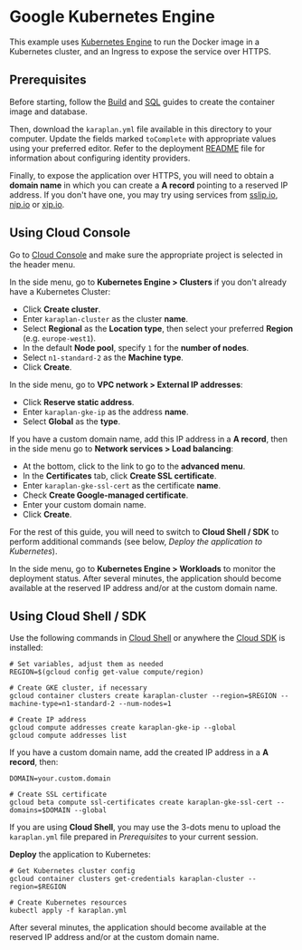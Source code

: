 # Google Kubernetes Engine

This example uses [Kubernetes Engine](https://cloud.google.com/kubernetes-engine/) to run the Docker image in a Kubernetes cluster, and an Ingress to expose the service over HTTPS.

## Prerequisites

Before starting, follow the [Build](../build) and [SQL](../sql) guides to create the container image and database.

Then, download the `karaplan.yml` file available in this directory to your computer. Update the fields marked `toComplete` with appropriate values using your preferred editor. Refer to the deployment [README](../../README.md) file for information about configuring identity providers.

Finally, to expose the application over HTTPS, you will need to obtain a **domain name** in which you can create a **A record** pointing to a reserved IP address. If you don't have one, you may try using services from [sslip.io](https://sslip.io), [nip.io](https://nip.io) or [xip.io](http://xip.io).

## Using Cloud Console

Go to [Cloud Console](https://console.cloud.google.com) and make sure the appropriate project is selected in the header menu.

In the side menu, go to **Kubernetes Engine > Clusters** if you don't already have a Kubernetes Cluster:
* Click **Create cluster**.
* Enter `karaplan-cluster` as the cluster **name**.
* Select **Regional** as the **Location type**, then select your preferred **Region** (e.g. `europe-west1`).
* In the default **Node pool**, specify `1` for the **number of nodes**.
* Select `n1-standard-2` as the **Machine type**.
* Click **Create**.

In the side menu, go to **VPC network > External IP addresses**:
* Click **Reserve static address**.
* Enter `karaplan-gke-ip` as the address **name**.
* Select **Global** as the **type**.

If you have a custom domain name, add this IP address in a **A record**, then in the side menu go to **Network services > Load balancing**:
* At the bottom, click to the link to go to the **advanced menu**.
* In the **Certificates** tab, click **Create SSL certificate**.
* Enter `karaplan-gke-ssl-cert` as the certificate **name**.
* Check **Create Google-managed certificate**.
* Enter your custom domain name.
* Click **Create**.

For the rest of this guide, you will need to switch to **Cloud Shell / SDK** to perform additional commands (see below, *Deploy the application to Kubernetes*).

In the side menu, go to **Kubernetes Engine > Workloads** to monitor the deployment status. After several minutes, the application should become available at the reserved IP address and/or at the custom domain name.

## Using Cloud Shell / SDK

Use the following commands in [Cloud Shell](https://cloud.google.com/shell/) or anywhere the [Cloud SDK](https://cloud.google.com/sdk/) is installed:

    # Set variables, adjust them as needed
    REGION=$(gcloud config get-value compute/region)

    # Create GKE cluster, if necessary
    gcloud container clusters create karaplan-cluster --region=$REGION --machine-type=n1-standard-2 --num-nodes=1

    # Create IP address
    gcloud compute addresses create karaplan-gke-ip --global
    gcloud compute addresses list

If you have a custom domain name, add the created IP address in a **A record**, then:

    DOMAIN=your.custom.domain

    # Create SSL certificate
    gcloud beta compute ssl-certificates create karaplan-gke-ssl-cert --domains=$DOMAIN --global

If you are using **Cloud Shell**, you may use the 3-dots menu to upload the `karaplan.yml` file prepared in *Prerequisites* to your current session.

**Deploy** the application to Kubernetes:

    # Get Kubernetes cluster config
    gcloud container clusters get-credentials karaplan-cluster --region=$REGION

    # Create Kubernetes resources
    kubectl apply -f karaplan.yml

After several minutes, the application should become available at the reserved IP address and/or at the custom domain name.

